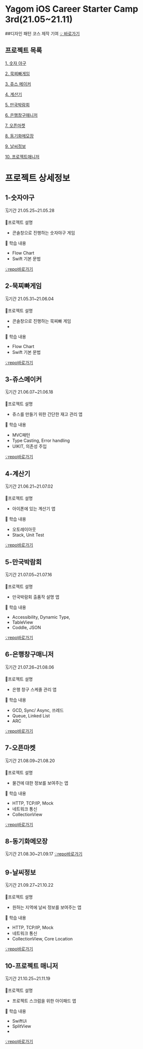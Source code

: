 # Yagom iOS Career Starter Camp 3rd(21.05~21.11)

##디자인 패턴 코스 제작 기여
[💡 바로가기](https://yagom.net/courses/design-pattern-in-swift/)

## 프로젝트 목록
[1. 숫자 야구](#1-숫자야구)

[2. 묵찌빠게임](#2-묵찌빠게임)

[3. 쥬스 메이커](#3-쥬스메이커)

[4. 계산기](#4-계산기)

[5. 만국박람회](#5-만국박람회)

[6. 은행창구매니저](#6-은행창구매니저)

[7. 오픈마켓](#7-오픈마켓)

[8. 동기화메모장](#8-동기화메모장)

[9. 날씨정보](#9-날씨정보)

[10. 프로젝트매니저](#10-프로젝트-매니저)


# 프로젝트 상세정보
## 1-숫자야구
🗓️기간 21.05.25~21.05.28

📱프로젝트 설명
- 콘솔창으로 진행하는 숫자야구 게임

📸 학습 내용

- Flow Chart
- Swift 기본 문법

[💡repo바로가기](https://github.com/soll4u/ios-number-baseball)
## 2-묵찌빠게임
🗓️기간 21.05.31~21.06.04

📱프로젝트 설명

- 콘솔창으로 진행하는 묵찌빠 게임
-
📸 학습 내용

- Flow Chart
- Swift 기본 문법

[💡repo바로가기](https://github.com/jcrescent61/ios-rock-paper-scissors)
## 3-쥬스메이커
🗓️기간 21.06.07~21.06.18

📱프로젝트 설명

- 쥬스를 만들기 위한 간단한 재고 관리 앱

📸 학습 내용

- MVC패턴
- Type Casting, Error handling
- UIKIT, 의존성 주입

[💡repo바로가기](https://github.com/ohsg0226/ios-juice-maker/tree/step3)
## 4-계산기
🗓️기간 21.06.21~21.07.02

📱프로젝트 설명

- 아이폰에 있는 계산기 앱

📸 학습 내용

- 오토레이아웃
- Stack, Unit Test

[💡repo바로가기](https://github.com/jcrescent61/ios-calculator-app/tree/step2)
## 5-만국박람회
🗓️기간 21.07.05~21.07.16

📱프로젝트 설명

- 만국박람회 출품작 설명 앱

📸 학습 내용

- Accessibility, Dynamic Type, 
- TableView
- Coddle, JSON

[💡repo바로가기](https://github.com/ohsg0226/ios-exposition-universelle/tree/step3)
## 6-은행창구매니저
🗓️기간 21.07.26~21.08.06

📱프로젝트 설명

- 은행 창구 스케줄 관리 앱

📸 학습 내용

- GCD, Sync/ Async, 쓰레드
- Queue, Linked List
- ARC

[💡repo바로가기](https://github.com/jaemuYeo/ios-bank-manager/tree/step3)
## 7-오픈마켓
🗓️기간 21.08.09~21.08.20

📱프로젝트 설명

- 물건에 대한 정보를 보여주는 앱

📸 학습 내용

- HTTP, TCP/IP, Mock
- 네트워크 통신
- CollectionView

[💡repo바로가기](https://github.com/shapiro711/ios-open-market/tree/step-2)
## 8-동기화메모장
🗓️기간 21.08.30~21.09.17
[💡repo바로가기](https://github.com/ohsg0226/ios-cloud-notes/tree/step-2)
## 9-날씨정보
🗓️기간 21.09.27~21.10.22

📱프로젝트 설명

- 원하는 지역에 날씨 정보를 보여주는 앱

📸 학습 내용

- HTTP, TCP/IP, Mock
- 네트워크 통신
- CollectionView, Core Location

[💡repo바로가기](https://github.com/ohsg0226/ios-weather-forecast/tree/step-3)
## 10-프로젝트 매니저
🗓️기간 21.10.25~21.11.19

📱프로젝트 설명

- 프로젝트 스크럼을 위한 아이패드 앱

📸 학습 내용

- SwiftUi
- SplitView
- 
[💡repo바로가기](https://github.com/ohsg0226/ios-project-manager/tree/step-2)
